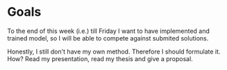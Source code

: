 # Goals

To the end of this week (i.e.) till Friday I want to have implemented and trained model, so I will be able to compete against submited solutions.

Honestly, I still don't have my own method.
Therefore I should formulate it. How?
Read my presentation, read my thesis and give a proposal.
